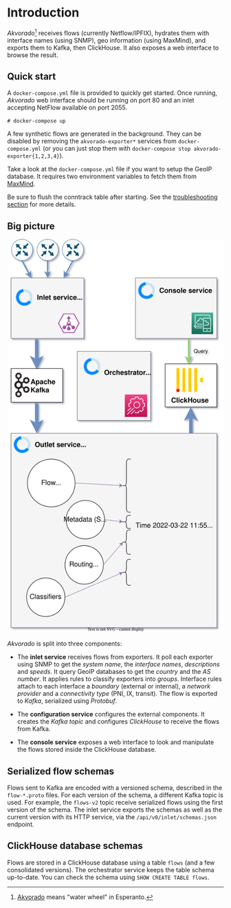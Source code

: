 # Introduction

*Akvorado*[^name] receives flows (currently Netflow/IPFIX), hydrates
them with interface names (using SNMP), geo information (using
MaxMind), and exports them to Kafka, then ClickHouse. It also exposes
a web interface to browse the result.

[^name]: [Akvorado][] means "water wheel" in Esperanto.

[Akvorado]: https://eo.wikipedia.org/wiki/Akvorado

## Quick start

A `docker-compose.yml` file is provided to quickly get started.
Once running, *Akvorado* web interface should be running on port 80
and an inlet accepting NetFlow available on port 2055.

```console
# docker-compose up
```

A few synthetic flows are generated in the background. They can be
disabled by removing the `akvorado-exporter*` services from
`docker-compose.yml` (or you can just stop them with `docker-compose
stop akvorado-exporter{1,2,3,4}`).

Take a look at the `docker-compose.yml` file if you want to setup the
GeoIP database. It requires two environment variables to fetch them
from
[MaxMind](https://dev.maxmind.com/geoip/geolite2-free-geolocation-data).

Be sure to flush the conntrack table after starting. See the
[troubleshooting section](05-troubleshooting.md#no-packets-received)
for more details.

## Big picture

![General design](design.svg)

*Akvorado* is split into three components:

- The **inlet service** receives flows from exporters. It poll each
  exporter using SNMP to get the *system name*, the *interface names*,
  *descriptions* and *speeds*. It query GeoIP databases to get the
  *country* and the *AS number*. It applies rules to classify
  exporters into *groups*. Interface rules attach to each interface a
  *boundary* (external or internal), a *network provider* and a
  *connectivity type* (PNI, IX, transit). The flow is exported to
  *Kafka*, serialized using *Protobuf*.

- The **configuration service** configures the external components. It
  creates the *Kafka topic* and configures *ClickHouse* to receive the
  flows from Kafka.

- The **console service** exposes a web interface to look and
  manipulate the flows stored inside the ClickHouse database.

## Serialized flow schemas

Flows sent to Kafka are encoded with a versioned schema, described in
the `flow-*.proto` files. For each version of the schema, a different
Kafka topic is used. For example, the `flows-v2` topic receive
serialized flows using the first version of the schema. The inlet
service exports the schemas as well as the current version with its
HTTP service, via the `/api/v0/inlet/schemas.json` endpoint.

## ClickHouse database schemas

Flows are stored in a ClickHouse database using a table `flows` (and a
few consolidated versions). The orchestrator service keeps the table
schema up-to-date. You can check the schema using `SHOW CREATE TABLE
flows`.
